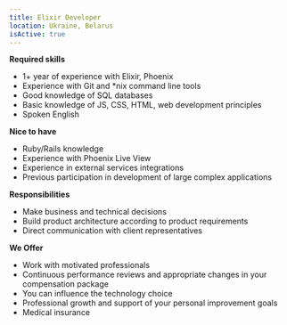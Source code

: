 ```yaml
---
title: Elixir Developer
location: Ukraine, Belarus
isActive: true
---
```

**Required skills**

* 1+ year of experience with Elixir, Phoenix
* Experience with Git and *nix command line tools
* Good knowledge of SQL databases
* Basic knowledge of JS, CSS, HTML, web development principles
* Spoken English

**Nice to have**

* Ruby/Rails knowledge
* Experience with Phoenix Live View
* Experience in external services integrations
* Previous participation in development of large complex applications

**Responsibilities**

* Make business and technical decisions
* Build product architecture according to product requirements
* Direct communication with client representatives

**We Offer**

* Work with motivated professionals
* Continuous performance reviews and appropriate changes in your compensation package
* You can influence the technology choice
* Professional growth and support of your personal improvement goals
* Medical insurance